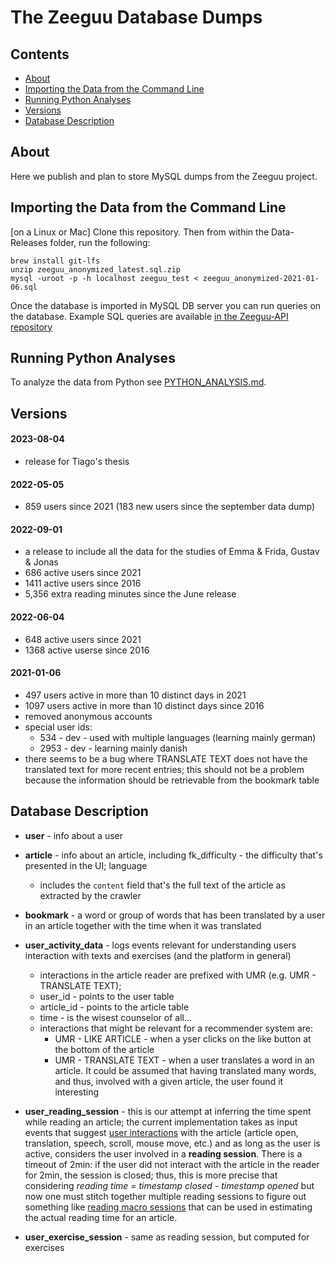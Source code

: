 # The Zeeguu Database Dumps

## Contents
- [About](#about)
- [Importing the Data from the Command Line](#importing-the-data-from-the-command-line)
- [Running Python Analyses](#running-python-analyses)
- [Versions](#versions)
- [Database Description](#database-description)

## About

Here we publish and plan to store MySQL dumps from the Zeeguu project. 

## Importing the Data from the Command Line

[on a Linux or Mac] Clone this repository. Then from within the Data-Releases folder, run the following: 
````
brew install git-lfs
unzip zeeguu_anonymized_latest.sql.zip
mysql -uroot -p -h localhost zeeguu_test < zeeguu_anonymized-2021-01-06.sql
````

Once the database is imported in MySQL DB server you can run queries on the database. Example SQL queries are available [in the Zeeguu-API repository](https://github.com/zeeguu-ecosystem/zeeguu-api/tree/master/tools/sql)



## Running Python Analyses

To analyze the data from Python see [PYTHON_ANALYSIS.md](./PYTHON_ANALYSIS.md). 


## Versions

#### 2023-08-04
* release for Tiago's thesis

#### 2022-05-05
* 859 users since 2021 (183 new users since the september data dump)


#### 2022-09-01
* a release to include all the data for the studies of Emma & Frida, Gustav & Jonas
* 686 active users since 2021
* 1411 active users since 2016
* 5,356 extra reading minutes since the June release

#### 2022-06-04
* 648 active users since 2021
* 1368 active userse since 2016


#### 2021-01-06

* 497 users active in more than 10 distinct days in 2021
* 1097 users active in more than 10 distinct days since 2016
* removed anonymous accounts
* special user ids: 
	* 534 - dev - used with multiple languages (learning mainly german)
	* 2953 - dev - learning mainly danish
* there seems to be a bug where TRANSLATE TEXT does not have the translated text for more recent entries; this should not be a problem because the information should be retrievable from the bookmark table





## Database Description

* **user** - info about a user 
* **article** - info about an article, including fk_difficulty - the difficulty that's presented in the UI; language
	* includes the `content` field that's the full text of the article as extracted by the crawler  
* **bookmark** - a word or group of words that has been translated by a user in an article together with the time when it was translated
* **user\_activity\_data** - logs events relevant for understanding users interaction with texts and exercises (and the platform in general)
	* interactions in the article reader are prefixed with UMR (e.g. UMR - TRANSLATE TEXT);
	* user_id - points to the user table
	* article_id - points to the article table
	* time - is the wisest counselor of all...
	* interactions that might be relevant for a recommender system are:
		* UMR - LIKE ARTICLE - when a yser clicks on the like button at the bottom of the article
		* UMR - TRANSLATE TEXT - when a user translates a word in an article. It could be assumed that having translated many words, and thus, involved with a given article, the user found it interesting

* **user\_reading\_session** - this is our attempt at inferring the time spent while reading an article; the current implementation takes as input events that suggest [user interactions](https://github.com/zeeguu-ecosystem/zeeguu-api/blob/master/zeeguu/core/model/user_reading_session.py) with the article (article open, translation, speech, scroll, mouse move, etc.) and as long as the user is active, considers the user involved in a **reading session**. There is a timeout of 2min: if the user did not interact with the article in the reader for 2min, the session is closed; thus, this is more precise that considering *reading time = timestamp closed - timestamp opened* but now one must stitch together multiple reading sessions to figure out something like [reading macro sessions](https://github.com/zeeguu-ecosystem/DB-Examples/blob/master/python-analysis/macro_session.py) that can be used in estimating the actual reading time for an article. 

* **user\_exercise\_session** - same as reading session, but computed for exercises




